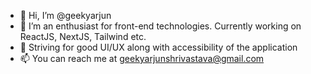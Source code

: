 - 👋 Hi, I’m @geekyarjun
- 👀 I’m an enthusiast for front-end technologies. Currently working on ReactJS, NextJS, Tailwind etc.
- 🌱 Striving for good UI/UX along with accessibility of the application 
- 📫 You can reach me at geekyarjunshrivastava@gmail.com

<!---
geekyarjun/geekyarjun is a ✨ special ✨ repository because its `README.md` (this file) appears on your GitHub profile.
You can click the Preview link to take a look at your changes.
--->
